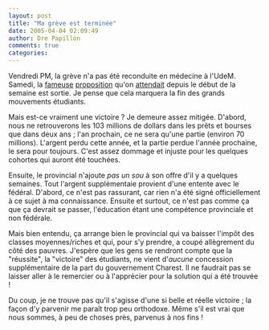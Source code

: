```yaml
---
layout: post
title: "Ma grève est terminée"
date: 2005-04-04 02:09:49
author: Dre Papillon
comments: true
categories: 
---
```



Vendredi PM, la grève n'a pas été reconduite en médecine à l'UdeM.  Samedi, la [fameuse](http://ledevoir.com/2005/04/02/78483.html) [proposition](http://www.cyberpresse.ca/actualites/article/article_complet.php?path=/actualites/article/03/1,63,0,042005,979350.php) qu'on [attendait](http://www.radio-canada.ca/nouvelles/Index/nouvelles/200504/02/003-Etudiants-entente.shtml) depuis le début de la semaine est sortie.  Je pense que cela marquera la fin des grands mouvements étudiants.

Mais est-ce vraiment une victoire ?  Je demeure assez mitigée.  D'abord, nous ne retrouverons les 103 millions de dollars dans les prêts et bourses que dans deux ans ; l'an prochain, ce ne sera qu'une partie (environ 70 millions).  L'argent perdu cette année, et la partie perdue l'année prochaine, le sera pour toujours.  C'est assez dommage et injuste pour les quelques cohortes qui auront été touchées.

Ensuite, le provincial n'ajoute *pas un sou* à son offre d'il y a quelques semaines.  Tout l'argent supplémentaie provient d'une entente avec le fédéral.  D'abord, ce n'est pas rassurant, car rien n'a été signé officiellement à ce sujet à ma connaissance.  Ensuite et surtout, ce n'est pas comme ça que ça devrait se passer, l'éducation étant une compétence provinciale et non fédérale.

Mais bien entendu, ça arrange bien le provincial qui va baisser l'impôt des classes moyennes/riches et qui, pour s'y prendre, a coupé allègrement du côté des pauvres.  J'espère que les gens se rendront compte que la "réussite", la "victoire" des étudiants, ne vient d'*aucune* concession supplémentaire de la part du gouvernement Charest.  Il ne faudrait pas se laisser aller à le remercier ou à l'apprécier pour la solution qui a été trouvée !

Du coup, je ne trouve pas qu'il s'agisse d'une si belle et réelle victoire ; la façon d'y parvenir me paraît trop peu orthodoxe.  Même s'il est vrai que nous sommes, à peu de choses près, parvenus à nos fins !